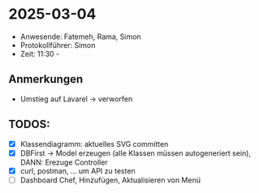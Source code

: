 # 2025-03-04

- Anwesende: Fatemeh, Rama, Simon
- Protokollführer: Simon
- Zeit: 11:30 - 

## Anmerkungen

- Umstieg auf Lavarel -> verworfen

##  TODOS:

- [X] Klassendiagramm: aktuelles SVG committen
- [X] DBFirst -> Model erzeugen (alle Klassen müssen autogeneriert sein), DANN: Erezuge Controller
- [X] curl, postman, ... um API zu testen
- [ ] Dashboard Chef, Hinzufügen, Aktualisieren von Menü
